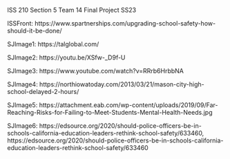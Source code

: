 ISS 210 Section 5 Team 14 Final Project SS23
<p>ISSFront: https://www.spartnerships.com/upgrading-school-safety-how-should-it-be-done/<p>
<p>SJImage1: https://talglobal.com/<p>
<p>SJImage2: https://youtu.be/XSfw-_D9f-U<p>
<p>SJImage3: https://www.youtube.com/watch?v=RRrb6HrbbNA<p>
<p>SJImage4: https://northiowatoday.com/2013/03/21/mason-city-high-school-delayed-2-hours/<p>
<p>SJImage5: https://attachment.eab.com/wp-content/uploads/2019/09/Far-Reaching-Risks-for-Failing-to-Meet-Students-Mental-Health-Needs.jpg<p>
<p>SJImage6: https://edsource.org/2020/should-police-officers-be-in-schools-california-education-leaders-rethink-school-safety/633460, https://edsource.org/2020/should-police-officers-be-in-schools-california-education-leaders-rethink-school-safety/633460 <p>
